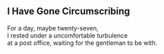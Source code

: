 I Have Gone Circumscribing
--------------------------
For a day, maybe twenty-seven,  
I rested under a uncomfortable turbulence  
at a post office, waiting for the gentleman to be with.  
